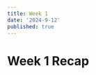 ```yaml
---
title: Week 1
date: '2024-9-12'
published: true
---
```


# Week 1 Recap
<!-- 
![An overweight bugs bunny lying on the couch watching football. He has a fever and there are tissues around him. 3d digital art](<[Isolated.png](https://i.postimg.cc/Y9mrN2ZG/Designer.jpg)

Been a busy week! I’ve been wondering how I ever felt like I had time for writing these things and honestly was considering just not doing it this week or kinda phoning it in (which still might happen, I’m just starting out writing this thing). But the gods decided to punish me for even considering that annnddd I tested positive for Covid this morning. So I guess we might as well do this thing!

## 🏆 Standings

1. Bone’s Friggin Bonies (2-0)
2. Mike Evans’s Brother (2-0)
3. Kastration Station (2-0)
4. Steezy Nix (2-0)
5. Absolute Unitas (2-0)
6. Team Crams_Clams (1-1)
7. Team benstone099 (1-1)
8. Great British Baker Show (0-2)
9. The Lamarmy (0-2)
10. Wetzel Jetzel (0-2)
11. McConkey Tonk Honky Bonk (0-2)
12. Farkie’s Garden (0-2)

## 💩 Draft Lottery

1. Danny
2. Tucker (via Max)
3. Joe
4. Ben
5. Cam
6. Tucker

## 🤝 Trade Review

### Julian receives

- Sam Darnold

### Joe receives

- Joe’s 2027 2nd

## 🧠 Power Rankings

### Tier 1

#### 1. Bone’s Friggin Bonies (preseason: 1)

The Bonies were already 🆙, and now they have Saquon on the Eagles who looked unstoppable in week 1. This roster is extremely talented and they played up to their potential in week 1, leading the league with 150.50 points. Sheesh

### Tier 2

#### Mike Evans’s Brother (preseason: 3)

Okay but hang on a second, Brian’s team also scored 150 (.36)! Xavier Worthy looked good in week 1 and scored 19.80 - if that keeps up, Brian’s team looks very strong. We were unsure what Tony Pollard’s role would look like but he came out strong, receiving the majority of the touches for the Titans. Tyreek avoided arrest from some shitbag cops and went on to do his usual 20+ point thing. Brian will be without David Njoku, at least for this week, but it seems like Tucker Kraft could be a decent fill in. Things good in Brian land.

### Tier 3

#### 3. The Lamarmy (preseason: 2)

Oof, pretty disastrous week 1 for Danny (in fantasy, pretty big week for him IRL) who finds himself in the basement. Some of the bad news can probably be chalked up to week 1 weirdness, like Chris Olave’s usage or the Ja’Marr Chase situation. But Jordan Addison and Keenan Allen are hurt and boy there wasn’t a whole lot of depth here to begin with. I’m leaving Danny in the 3 spot because I think the talent here is still extremely strong and he probably can weather another week or so of this, but he drops down a tier and is hoping for some good health news this week.

#### 4. Kastration Station (preseason: 4)

A bad QB week for Charlie as Kirk looked _bad_, Purdy only scored 10 points, and we don’t talk about Daniel Jones. But on the other hand, wow did Cooper Kupp look great and now he’s pretty much alone in that WR room. The Corum taking touches from Kyren storyline ended up not being real and Joe Mixon put up 25 points. A strong first week for the non-QB Kastrated fellas!

#### 5. Steezy Nix (preseason: 5)

Losing the redraft 1.01 to injury is always brutal, but especially so when it comes late Monday night. Alex went 2-0 regardless though, and it sounds like there’s still a chance CMC could return this week. Plus he’s playing Joe so he’s gonna go at least 1-1. Mike Evans is ageless, Chris Godwin thrived in his return to the slot, and the non-CMC runners all scored well. A very good week 1 for Plank, all things considered.

#### 6. Team Crams_Clams (preseason: 6)

I was with Cam this past weekend and we were one Jalen Hurts rushing TD away from winning a $500 parlay. We’ll have to see if the existence of Saquon and the lack of Jason Kelce leads to fewer rushing TDs for Hurts (how could it not?), but still a solid week for the clams aside from the lack of Amon-Ra and Kelce. Deshaun Watson though looked bad and Cam doesn’t have any other options at QB, so this is a bit of a house of cards roster right now.

### TIER 4:

#### 7. Absolute Unitas (preseason: 7)

Too bad Jayden Daniels sucks and Connor was forced to draft him. Even with Jordan Love getting injured, Connor is looking great at QB with Richardson doing things no human should be able to do and Daniels manages to run and not get snapped in half. JJeff, Waddle, Rice did there things and BTJ looked fantastic in his debut. Now if he can just find a RB…

#### 8. Team benstone099 (preseason: 8)

BA mixed first week for Ben, who goes 1-1 after some strong performances (Rhamondre, Achane) but more not so strong ones. The good news is there’s a lot of positive regression likely here, as Henry, Adams, Cooper, Kirk, and McBride should all comfortably score. Idk if Ben meant to start Rhamondre over Aaron Rodgers but it totally worked this week!

#### 9. Great British Baker Show (preseason: 10)

Similar to Ben, there’s a mix of stuff going on here. Baker went nuclear, Dobbins looked great (albeit on the bench of Nick) as did Nico Collins. But Rome Odunze is hurt and Nick got pretty much nothing out of Javonte Williams and Evan Engram. We’ll have to wait and see here - definitely enough good players where Nick could turn it around after an 0-2 start.

### TIER 5:

#### 10. Farkie’s Garden (preseason: 9)

50 point difference between my max PF and my actual PF, oops. Love to see Jayden Reed shine in the national spotlight and I always love watching deep Rashid Shaheed bombs but… that’s pretty much all the good stuff this week. MHJ was a non-factor, Drake London didn’t get the improved QB play we were expecting, and Puka nooooooo. We’ll see what happens in week 2, but this is exactly the scenario I was afraid of that prevented me from pushing chips in and trading for some RBs. I think we’re gonna have to wait till next year..

### TIER 6:

#### 11. Wetzel Jetzel (preseason: 11)

Joe got some encouraging sights in week 1: Jameson Williams finally had a big game, Kahlil Shakir looks like he’s gonna be more involved, and Jalen McMillan has clearly won the WR3 role for the Bucs. Joe’s down to 1 QB, so it’s a race to the bottom for him, but good to see a few of his guys showing some life.

#### 12. McConkey Tonk Honky Bonk (preseason: 12)

Pretty good debut for this team’s namesake, who scored 12.40 points week 1. Devonta Smith looked solid as well, and with 2 QBs I actually may end up moving Max above Joe in future weeks, especially if Jordan Mason ends up playing more. And a pretty good week for Max’s tradechips I mean RBs! -->
